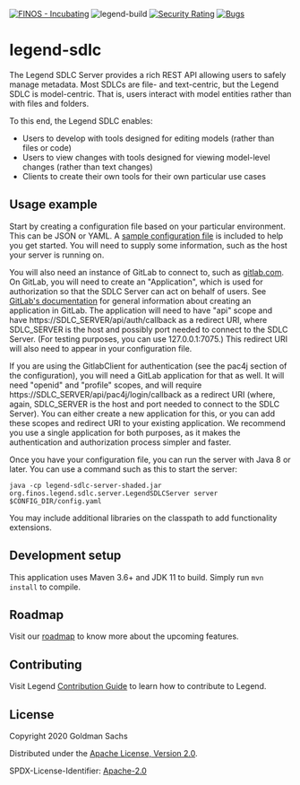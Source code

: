 [![FINOS - Incubating](https://cdn.jsdelivr.net/gh/finos/contrib-toolbox@master/images/badge-incubating.svg)](https://finosfoundation.atlassian.net/wiki/display/FINOS/Incubating)
![legend-build](https://github.com/finos/legend-sdlc/workflows/legend-build/badge.svg)
[![Security Rating](https://sonarcloud.io/api/project_badges/measure?project=legend-pure&metric=security_rating&token=69394360757d5e1356312ddfee658a6b205e2c97)](https://sonarcloud.io/dashboard?id=legend-pure)
[![Bugs](https://sonarcloud.io/api/project_badges/measure?project=legend-pure&metric=bugs&token=69394360757d5e1356312ddfee658a6b205e2c97)](https://sonarcloud.io/dashboard?id=legend-pure)


# legend-sdlc

The Legend SDLC Server provides a rich REST API allowing users to safely manage metadata. Most SDLCs are file- and
text-centric, but the Legend SDLC is model-centric. That is, users interact with model entities rather than with files
and folders.

To this end, the Legend SDLC enables:
* Users to develop with tools designed for editing models (rather than files or code)
* Users to view changes with tools designed for viewing model-level changes (rather than text changes)
* Clients to create their own tools for their own particular use cases

## Usage example

Start by creating a configuration file based on your particular environment. This can be JSON or YAML. A
[sample configuration file](https://github.com/finos/legend-sdlc/blob/master/legend-sdlc-server/src/test/resources/config-sample.yaml)
is included to help you get started. You will need to supply some information, such as the host your server is running
on.

You will also need an instance of GitLab to connect to, such as [gitlab.com](https://gitlab.com). On GitLab, you will
need to create an "Application", which is used for authorization so that the SDLC Server can act on behalf of users.
See [GitLab's documentation](https://docs.gitlab.com/ee/api/oauth2.html) for general information about creating an
application in GitLab. The application will need to have "api" scope and have https://SDLC_SERVER/api/auth/callback as a
redirect URI, where SDLC_SERVER is the host and possibly port needed to connect to the SDLC Server. (For testing
purposes, you can use 127.0.0.1:7075.) This redirect URI will also need to appear in your configuration file.

If you are using the GitlabClient for authentication (see the pac4j section of the configuration), you will need a
GitLab application for that as well. It will need "openid" and "profile" scopes, and will require
https://SDLC_SERVER/api/pac4j/login/callback as a redirect URI (where, again, SDLC_SERVER is the host and port needed to
connect to the SDLC Server). You can either create a new application for this, or you can add these scopes and redirect
URI to your existing application. We recommend you use a single application for both purposes, as it makes the
authentication and authorization process simpler and faster.

Once you have your configuration file, you can run the server with Java 8 or later. You can use a command such as this
to start the server:

```
java -cp legend-sdlc-server-shaded.jar org.finos.legend.sdlc.server.LegendSDLCServer server $CONFIG_DIR/config.yaml
```

You may include additional libraries on the classpath to add functionality extensions.

## Development setup

This application uses Maven 3.6+ and JDK 11 to build. Simply run `mvn install` to compile.

## Roadmap

Visit our [roadmap](https://github.com/finos/legend#roadmap) to know more about the upcoming features.

## Contributing

Visit Legend [Contribution Guide](https://github.com/finos/legend/blob/master/CONTRIBUTING.md) to learn how to contribute to Legend.


## License

Copyright 2020 Goldman Sachs

Distributed under the [Apache License, Version 2.0](http://www.apache.org/licenses/LICENSE-2.0).

SPDX-License-Identifier: [Apache-2.0](https://spdx.org/licenses/Apache-2.0)
